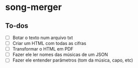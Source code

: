 # song-merger

## To-dos
- [ ] Botar o texto num arquivo txt
- [ ] Criar um HTML com todas as cifras
- [ ] Transformar o HTML em PDF
- [ ] Fazer ele ler nomes das músicas de um JSON
- [ ] Fazer ele entender parâmetros (tom da música, capo, etc)
